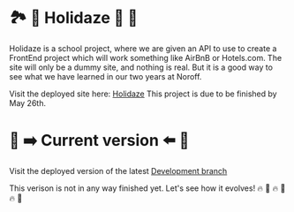 # 🏞️ 🌃 Holidaze 🌅 🌉
Holidaze is a school project, where we are given an API to use to create a FrontEnd project which will work something like AirBnB or Hotels.com.
The site will only be a dummy site, and nothing is real. But it is a good way to see what we have learned in our two years at Noroff.

Visit the deployed site here: [Holidaze](https://holiday-booking-site.netlify.app/)
This project is due to be finished by May 26th.

# 🌱 ➡️ Current version ⬅️ 🌱
Visit the deployed version of the latest [Development branch](https://dev-holiday.onrender.com/)

This verison is not in any way finished yet.
Let's see how it evolves! 🔥 💃 🔥 💃 🔥 💃
